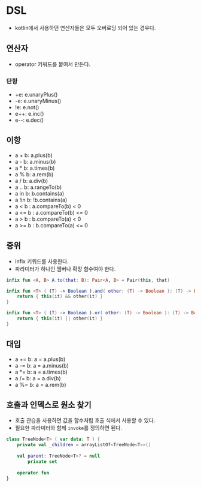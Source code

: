# DSL

- kotlin에서 사용하던 연산자들은 모두 오버로딩 되어 있는 경우다.

## 연산자
- operator 키워드를 붙여서 만든다.

### 단항
- +e: e.unaryPlus()
- -e: e.unaryMinus()
- !e: e.not()
- e++: e.inc()
- e--: e.dec()


## 이항
- a + b: a.plus(b)
- a - b: a.minus(b)
- a * b: a.times(b)
- a % b: a.rem(b)
- a / b: a.div(b)
- a .. b: a.rangeTo(b)
- a in b: b.contains(a)
- a !in b: !b.contains(a)
- a < b : a.compareTo(b) < 0
- a <= b : a.compareTo(b) <= 0
- a > b : b.compareTo(a) < 0
- a >= b : b.compareTo(a) <= 0


## 중위
- infix 키워드를 사용한다.
- 파라미터가 하나인 멤버나 확장 함수여야 한다.
```kotlin
infix fun <A, B> A.to(that: B): Pair<A, B> = Pair(this, that)

infix fun <T> ( (T) -> Boolean ).and( other: (T) -> Boolean ): (T) -> Boolean {
    return { this(it) && other(it) }
}

infix fun <T> ( (T) -> Boolean ).or( other: (T) -> Boolean ): (T) -> Boolean {
    return { this(it) || other(it) }
}
```


## 대입
- a += b: a = a.plus(b)
- a -= b: a = a.minus(b)
- a *= b: a = a.times(b)
- a /= b: a = a.div(b)
- a %= b: a = a.rem(b)

## 호출과 인덱스로 원소 찾기
- 호출 관습을 사용하면 값을 함수처럼 호출 식에서 사용할 수 있다.
- 필요한 파라미터와 함께 `invoke`를 정의하면 된다.
```kotlin
class TreeNode<T> ( var data: T ) {
    private val _children = arrayListOf<TreeNode<T>>()
    
    val parent: TreeNode<T>? = null
        private set
    
    operator fun 
}

```
